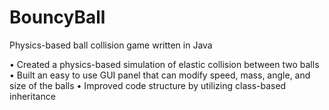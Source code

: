 # BouncyBall
Physics-based ball collision game written in Java


•	Created a physics-based simulation of elastic collision between two balls
•	Built an easy to use GUI panel that can modify speed, mass, angle, and size of the balls
•	Improved code structure by utilizing class-based inheritance
